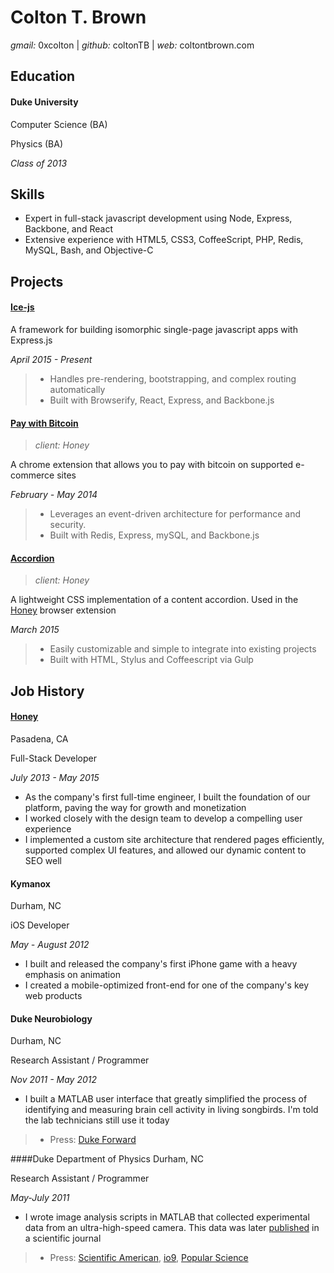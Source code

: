 # Colton T. Brown
*gmail:* 0xcolton | 
*github:* coltonTB | 
*web:* coltontbrown.com


## Education

#### Duke University

Computer Science (BA)

Physics (BA)

*Class of 2013*


## Skills

+ Expert in full-stack javascript development using Node, Express, Backbone, and React
+ Extensive experience with HTML5, CSS3, CoffeeScript, PHP, Redis, MySQL, Bash, and Objective-C


## Projects

#### [Ice-js](http://coltonTB.github.io/ice-js)
A framework for building isomorphic single-page javascript apps with Express.js

*April 2015 - Present*

> + Handles pre-rendering, bootstrapping, and complex routing automatically
> + Built with Browserify, React, Express, and Backbone.js


#### [Pay with Bitcoin](https://github.com/coltonTB/pay-with-bitcoin)
> *client: Honey*

A chrome extension that allows you to pay with bitcoin on supported e-commerce sites

*February - May 2014*

> + Leverages an event-driven architecture for performance and security. 
> + Built with Redis, Express, mySQL, and Backbone.js

#### [Accordion](http://coltonTB.github.io/accordion)
> *client: Honey*

A lightweight CSS implementation of a content accordion. Used in the [Honey][honey-chstore] browser extension

*March 2015*

> + Easily customizable and simple to integrate into existing projects
> + Built with HTML, Stylus and Coffeescript via Gulp


## Job History

#### [Honey][honey-home]
Pasadena, CA

Full-Stack Developer

*July 2013 - May 2015*

+ As the company's first full-time engineer, I built the foundation of our platform, paving the way for growth and monetization
+ I worked closely with the design team to develop a compelling user experience
+ I implemented a custom site architecture that rendered pages efficiently, supported complex UI features, and allowed our dynamic content to SEO well

#### Kymanox
Durham, NC

iOS Developer

*May - August 2012*

+ I built and released the company's first iPhone game with a heavy emphasis on animation
+ I created a mobile-optimized front-end for one of the company's key web products

#### Duke Neurobiology
Durham, NC

Research Assistant / Programmer

*Nov 2011 - May 2012*

+ I built a MATLAB user interface that greatly simplified the process of identifying and measuring brain cell activity in living songbirds. I'm told the lab technicians still use it today

> + Press: [Duke Forward][press-dukefwd]


####Duke Department of Physics
Durham, NC 

Research Assistant / Programmer

*May-July 2011*

+ I wrote image analysis scripts in MATLAB that collected experimental data from an ultra-high-speed camera. This data was later [published][press-scireview] in a scientific journal

> + Press: [Scientific American][press-sciam], [io9][press-io9], [Popular Science][press-popsci]


[honey-home]: http://joinhoney.com
[honey-chstore]: https://chrome.google.com/webstore/detail/honey/bmnlcjabgnpnenekpadlanbbkooimhnj?hl=en-US
[press-dukefwd]: http://dukeforward.duke.edu/news/duke-neurobiologist-richard-mooney-reveals-some-surprising-parallels-betwee
[press-sciam]: http://www.scientificamerican.com/podcast/episode/granular-materials-could-thwart-missiles/
[press-io9]: http://io9.com/new-missile-study-reveals-a-terrible-setback-in-fight-a-1697060546
[press-popsci]: http://www.popsci.com/physics-proves-grainy-soil-good-stopping-missiles?dom=tw&src=SOC
[press-scireview]: http://journals.aps.org/prl/abstract/10.1103/PhysRevLett.114.144502